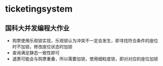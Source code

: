 # ticketingsystem
## 国科大并发编程大作业
- 购票使用乐观锁实现，乐观锁认为冲突不一定会发生，即寻找符合条件的座位时不加锁，修改座位状态时加锁
- 查询满足静态一致性即可
- 退票可能会与购票重叠，所以需要加锁，使用细粒度锁，即对对应的座位加锁
